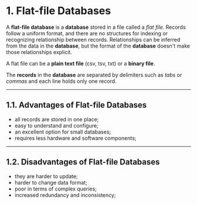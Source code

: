 # 1. Flat-file Databases

A **flat-file database** is a **database** stored in a file called a _flat file_. Records follow a uniform format, and there are no structures for indexing or recognizing relationship between records. Relationships can be inferred from the data in the **database**, but the format of the **database** doesn't make those relationships explicit.

A flat file can be a **plain text file** (csv, tsv, txt) or a **binary file**.

The **records** in the **database** are separated by delimiters such as _tabs_ or _commas_ and each line holds only one record.

---

## 1.1. Advantages of Flat-file Databases

- all records are stored in one place;
- easy to understand and configure;
- an excellent option for small databases;
- requires less hardware and software components;

---

## 1.2. Disadvantages of Flat-file Databases

- they are harder to update;
- harder to change data format;
- poor in terms of complex queries;
- increased redundancy and inconsistency;
